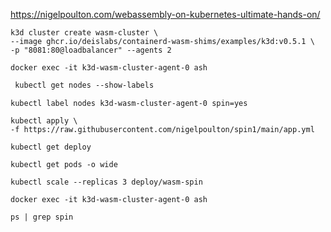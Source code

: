 https://nigelpoulton.com/webassembly-on-kubernetes-ultimate-hands-on/


```markup
k3d cluster create wasm-cluster \
--image ghcr.io/deislabs/containerd-wasm-shims/examples/k3d:v0.5.1 \
-p "8081:80@loadbalancer" --agents 2
```
```markup
docker exec -it k3d-wasm-cluster-agent-0 ash
```
```css
 kubectl get nodes --show-labels
```
```markup
kubectl label nodes k3d-wasm-cluster-agent-0 spin=yes
```
```markup
kubectl apply \
-f https://raw.githubusercontent.com/nigelpoulton/spin1/main/app.yml
```
```markup
kubectl get deploy
```
```markup
kubectl get pods -o wide
```
```markup
kubectl scale --replicas 3 deploy/wasm-spin
```

```markup
docker exec -it k3d-wasm-cluster-agent-0 ash
```
```markup
ps | grep spin
```

